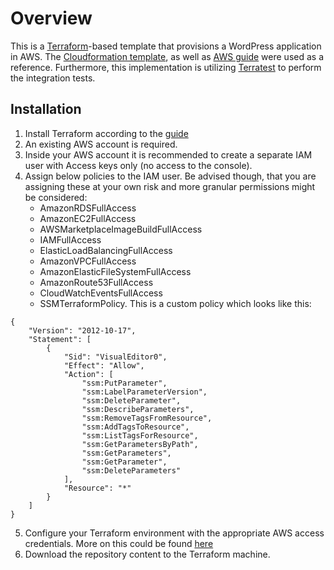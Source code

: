 # Overview
This is a [Terraform](https://www.terraform.io/)-based template that provisions a WordPress application in AWS. The  [Cloudformation template](https://github.com/aws-samples/aws-refarch-wordpress), as well as [AWS guide](https://d1.awsstatic.com/whitepapers/wordpress-best-practices-on-aws.pdf) were used as a reference.
Furthermore, this implementation is utilizing [Terratest](https://github.com/gruntwork-io/terratest) to perform the integration tests.

## Installation
1. Install Terraform according to the [guide](https://learn.hashicorp.com/terraform/getting-started/install.html)
2. An existing AWS account is required.
3. Inside your AWS account it is recommended to create a separate IAM user with Access keys only (no access to the console).
4. Assign below policies to the IAM user. Be advised though, that you are assigning these at your own risk and more granular permissions might be considered:
    - AmazonRDSFullAccess
    - AmazonEC2FullAccess
    - AWSMarketplaceImageBuildFullAccess
    - IAMFullAccess
    - ElasticLoadBalancingFullAccess
    - AmazonVPCFullAccess
    - AmazonElasticFileSystemFullAccess
    - AmazonRoute53FullAccess
    - CloudWatchEventsFullAccess
    - SSMTerraformPolicy. This is a custom policy which looks like this:
```
{
    "Version": "2012-10-17",
    "Statement": [
        {
            "Sid": "VisualEditor0",
            "Effect": "Allow",
            "Action": [
                "ssm:PutParameter",
                "ssm:LabelParameterVersion",
                "ssm:DeleteParameter",
                "ssm:DescribeParameters",
                "ssm:RemoveTagsFromResource",
                "ssm:AddTagsToResource",
                "ssm:ListTagsForResource",
                "ssm:GetParametersByPath",
                "ssm:GetParameters",
                "ssm:GetParameter",
                "ssm:DeleteParameters"
            ],
            "Resource": "*"
        }
    ]
}    
```
5. Configure your Terraform environment with the appropriate AWS access credentials. More on this could be found [here](https://www.terraform.io/docs/providers/aws/index.html)
6. Download the repository content to the Terraform machine.

